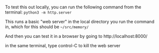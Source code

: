 To test this out locally, you can run the following command from the terminal:
```python3 -m http.server```

This runs a basic "web server" in the local directory you run the command in, which for this should be `~/src/memory/`

And then you can test it in a browser by going to http://localhost:8000/

in the same terminal, type control-C to kill the web server
